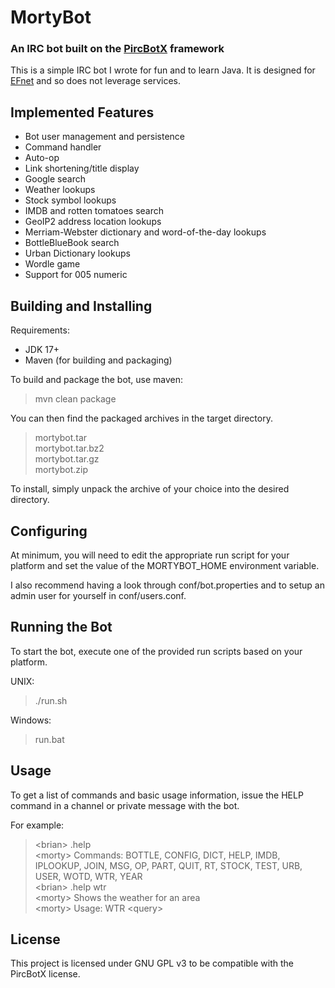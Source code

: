 # MortyBot

### An IRC bot built on the [PircBotX](https://github.com/pircbotx/pircbotx) framework

This is a simple IRC bot I wrote for fun and to learn Java. It is designed for [EFnet](http://www.efnet.org) and so does not leverage services.

## Implemented Features

* Bot user management and persistence
* Command handler
* Auto-op
* Link shortening/title display
* Google search
* Weather lookups
* Stock symbol lookups
* IMDB and rotten tomatoes search
* GeoIP2 address location lookups
* Merriam-Webster dictionary and word-of-the-day lookups
* BottleBlueBook search
* Urban Dictionary lookups
* Wordle game
* Support for 005 numeric

## Building and Installing

Requirements:

* JDK 17+
* Maven (for building and packaging)

To build and package the bot, use maven:

> mvn clean package

You can then find the packaged archives in the target directory.

> mortybot.tar<br>
> mortybot.tar.bz2<br>
> mortybot.tar.gz<br>
> mortybot.zip<br>

To install, simply unpack the archive of your choice into the desired directory.

## Configuring

At minimum, you will need to edit the appropriate run script for your platform and set the value of the MORTYBOT_HOME environment variable.

I also recommend having a look through conf/bot.properties and to setup an admin user for yourself in conf/users.conf.

## Running the Bot

To start the bot, execute one of the provided run scripts based on your platform.

UNIX:

> ./run.sh

Windows:

> run.bat

## Usage

To get a list of commands and basic usage information, issue the HELP command in a channel or private message with the bot.

For example:

> &lt;brian&gt; .help<br>
> &lt;morty&gt; Commands: BOTTLE, CONFIG, DICT, HELP, IMDB, IPLOOKUP, JOIN, MSG, OP, PART, QUIT, RT, STOCK, TEST, URB, USER, WOTD, WTR, YEAR<br>
> &lt;brian&gt; .help wtr<br>
> &lt;morty&gt; Shows the weather for an area<br>
> &lt;morty&gt; Usage: WTR &lt;query&gt;<br>

## License

This project is licensed under GNU GPL v3 to be compatible with the PircBotX license.
